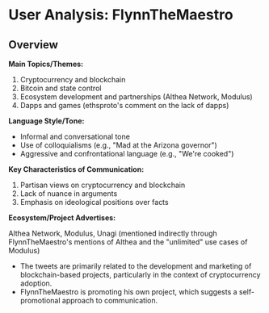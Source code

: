 # User Analysis: FlynnTheMaestro

## Overview

**Main Topics/Themes:**

1. Cryptocurrency and blockchain
2. Bitcoin and state control
3. Ecosystem development and partnerships (Althea Network, Modulus)
4. Dapps and games (ethsproto's comment on the lack of dapps)

**Language Style/Tone:**

* Informal and conversational tone
* Use of colloquialisms (e.g., "Mad at the Arizona governor")
* Aggressive and confrontational language (e.g., "We're cooked")

**Key Characteristics of Communication:**

1. Partisan views on cryptocurrency and blockchain
2. Lack of nuance in arguments
3. Emphasis on ideological positions over facts

**Ecosystem/Project Advertises:**

Althea Network, Modulus, Unagi (mentioned indirectly through FlynnTheMaestro's mentions of Althea and the "unlimited" use cases of Modulus)

* The tweets are primarily related to the development and marketing of blockchain-based projects, particularly in the context of cryptocurrency adoption.
* FlynnTheMaestro is promoting his own project, which suggests a self-promotional approach to communication.